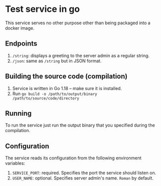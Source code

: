 # Test service in go

This service serves no other purpose other than being
packaged into a docker image.


## Endpoints

1. `/string`: displays a greeting to the server admin as a regular string.
2. `/json`: same as `/string` but in JSON format.

## Building the source code (compilation)

1. Service is written in Go 1.18 – make sure it is installed.
2. Run `go build -o /path/to/output/binary /path/to/source/code/directory`


## Running

To run the service just run the output binary that you specified
during the compilation.

## Configuration

The service reads its configuration from the following environment
variables:

1. `SERVICE_PORT`: required. Specifies the port the service should listen on.
2. `USER_NAME`: optional. Specifies server admin's name. `Roman` by default.